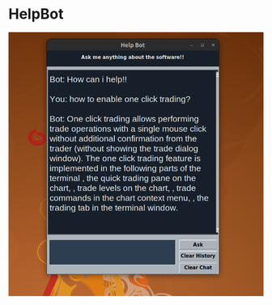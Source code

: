# HelpBot

![](https://github.com/Stitaprajna/HelpBot/blob/main/Screenshot%20from%202023-05-14%2023-53-17.png)

